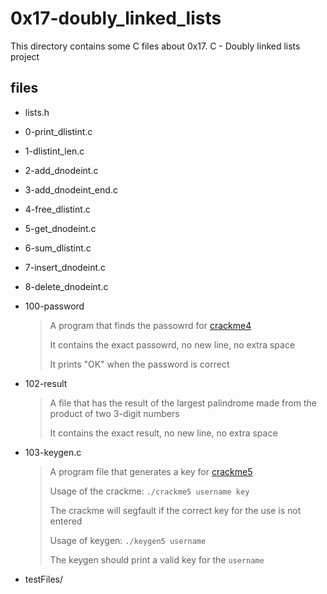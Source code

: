 # 0x17-doubly_linked_lists

This directory contains some C files about 0x17. C - Doubly linked lists project

## files

* lists.h
* 0-print_dlistint.c
* 1-dlistint_len.c
* 2-add_dnodeint.c
* 3-add_dnodeint_end.c
* 4-free_dlistint.c
* 5-get_dnodeint.c
* 6-sum_dlistint.c
* 7-insert_dnodeint.c
* 8-delete_dnodeint.c
* 100-password

    > A program that finds the passowrd for [crackme4](https://github.com/holbertonschool/0x17.c/blob/master/crackme4)
    >
    > It contains the exact passowrd, no new line, no extra space
    >
    > It prints "OK" when the password is correct

* 102-result

    > A file that has the result of the largest palindrome made from the product of two 3-digit numbers
    >
    > It contains the exact result, no new line, no extra space

* 103-keygen.c

    > A program file that generates a key for [crackme5](https://github.com/holbertonschool/0x17.c/blob/master/crackme5)
    >
    > Usage of the crackme: `./crackme5 username key`
    >
    > The crackme will segfault if the correct key for the use is not entered
    >
    > Usage of keygen: `./keygen5 username`
    > 
    > The keygen should print a valid key for the `username`

* testFiles/
